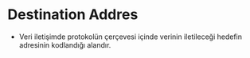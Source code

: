 # Destination Addres

- Veri iletişimde protokolün çerçevesi içinde verinin iletileceği hedefin adresinin kodlandığı alandır.

